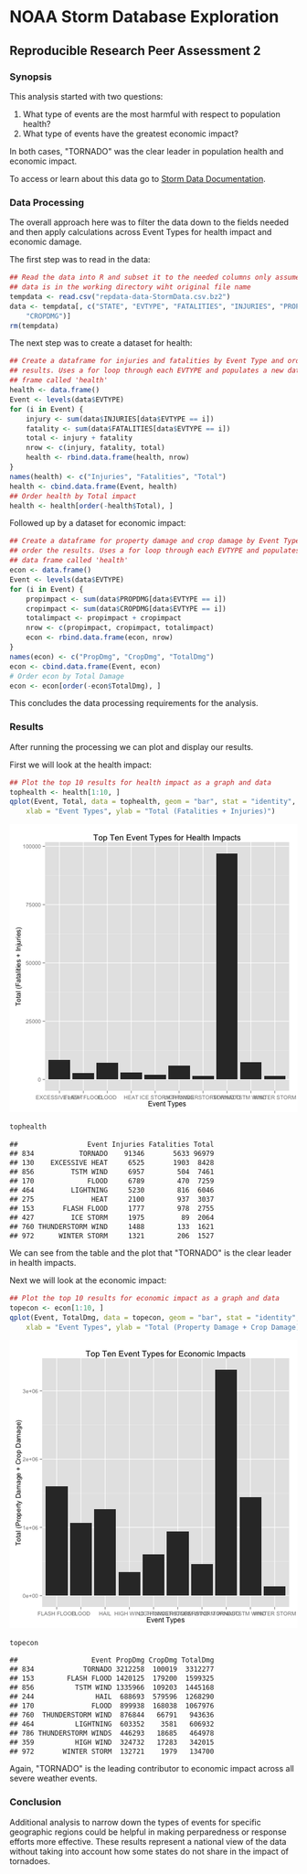 NOAA Storm Database Exploration
======================================
Reproducible Research Peer Assessment 2
----------------------------------------
### Synopsis
This analysis started with two questions:

1. What type of events are the most harmful with respect to population health?
2. What type of events have the greatest economic impact?

In both cases, "TORNADO" was the clear leader in population health and economic impact. 

To access or learn about this data go to [Storm Data Documentation](https://d396qusza40orc.cloudfront.net/repdata%2Fpeer2_doc%2Fpd01016005curr.pdf).

### Data Processing
The overall approach here was to filter the data down to the fields needed and then apply calculations across Event Types for health impact and economic damage. 

The first step was to read in the data:

```r
## Read the data into R and subset it to the needed columns only assumes the
## data is in the working directory wiht original file name
tempdata <- read.csv("repdata-data-StormData.csv.bz2")
data <- tempdata[, c("STATE", "EVTYPE", "FATALITIES", "INJURIES", "PROPDMG", 
    "CROPDMG")]
rm(tempdata)
```


The next step was to create a dataset for health:

```r
## Create a dataframe for injuries and fatalities by Event Type and order the
## results. Uses a for loop through each EVTYPE and populates a new data
## frame called 'health'
health <- data.frame()
Event <- levels(data$EVTYPE)
for (i in Event) {
    injury <- sum(data$INJURIES[data$EVTYPE == i])
    fatality <- sum(data$FATALITIES[data$EVTYPE == i])
    total <- injury + fatality
    nrow <- c(injury, fatality, total)
    health <- rbind.data.frame(health, nrow)
}
names(health) <- c("Injuries", "Fatalities", "Total")
health <- cbind.data.frame(Event, health)
## Order health by Total impact
health <- health[order(-health$Total), ]
```


Followed up by a dataset for economic impact:

```r
## Create a dataframe for property damage and crop damage by Event Type and
## order the results. Uses a for loop through each EVTYPE and populates a new
## data frame called 'health'
econ <- data.frame()
Event <- levels(data$EVTYPE)
for (i in Event) {
    propimpact <- sum(data$PROPDMG[data$EVTYPE == i])
    cropimpact <- sum(data$CROPDMG[data$EVTYPE == i])
    totalimpact <- propimpact + cropimpact
    nrow <- c(propimpact, cropimpact, totalimpact)
    econ <- rbind.data.frame(econ, nrow)
}
names(econ) <- c("PropDmg", "CropDmg", "TotalDmg")
econ <- cbind.data.frame(Event, econ)
# Order econ by Total Damage
econ <- econ[order(-econ$TotalDmg), ]
```


This concludes the data processing requirements for the analysis.

### Results
After running the processing we can plot and display our results. 

First we will look at the health impact:

```r
## Plot the top 10 results for health impact as a graph and data
tophealth <- health[1:10, ]
qplot(Event, Total, data = tophealth, geom = "bar", stat = "identity", main = "Top Ten Event Types for Health Impacts", 
    xlab = "Event Types", ylab = "Total (Fatalities + Injuries)")
```

![plot of chunk unnamed-chunk-4](figure/unnamed-chunk-4.png) 

```r
tophealth
```

```
##                 Event Injuries Fatalities Total
## 834           TORNADO    91346       5633 96979
## 130    EXCESSIVE HEAT     6525       1903  8428
## 856         TSTM WIND     6957        504  7461
## 170             FLOOD     6789        470  7259
## 464         LIGHTNING     5230        816  6046
## 275              HEAT     2100        937  3037
## 153       FLASH FLOOD     1777        978  2755
## 427         ICE STORM     1975         89  2064
## 760 THUNDERSTORM WIND     1488        133  1621
## 972      WINTER STORM     1321        206  1527
```

We can see from the table and the plot that "TORNADO" is the clear leader in health impacts.

Next we will look at the economic impact:

```r
## Plot the top 10 results for economic impact as a graph and data
topecon <- econ[1:10, ]
qplot(Event, TotalDmg, data = topecon, geom = "bar", stat = "identity", main = "Top Ten Event Types for Economic Impacts", 
    xlab = "Event Types", ylab = "Total (Property Damage + Crop Damage)")
```

![plot of chunk unnamed-chunk-5](figure/unnamed-chunk-5.png) 

```r
topecon
```

```
##                  Event PropDmg CropDmg TotalDmg
## 834            TORNADO 3212258  100019  3312277
## 153        FLASH FLOOD 1420125  179200  1599325
## 856          TSTM WIND 1335966  109203  1445168
## 244               HAIL  688693  579596  1268290
## 170              FLOOD  899938  168038  1067976
## 760  THUNDERSTORM WIND  876844   66791   943636
## 464          LIGHTNING  603352    3581   606932
## 786 THUNDERSTORM WINDS  446293   18685   464978
## 359          HIGH WIND  324732   17283   342015
## 972       WINTER STORM  132721    1979   134700
```

Again, "TORNADO" is the leading contributor to economic impact across all severe weather events.

### Conclusion
Additional analysis to narrow down the types of events for specific geographic regions could be helpful in making perparedness or response efforts more effective. These results represent a national view of the data without taking into account how some states do not share in the impact of tornadoes. 
